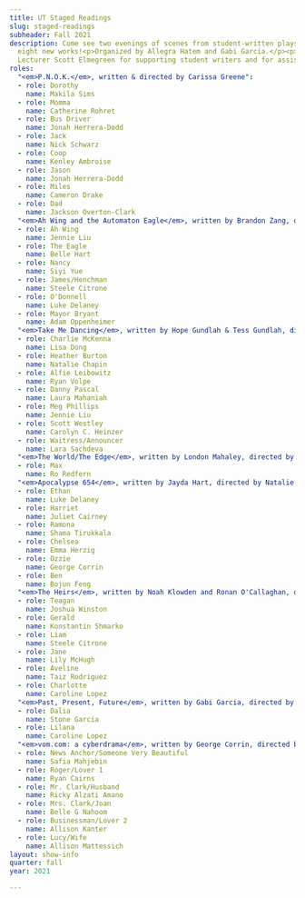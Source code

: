 ```yaml
---
title: UT Staged Readings
slug: staged-readings
subheader: Fall 2021
description: Come see two evenings of scenes from student-written plays, featuring
  eight new works!<p>Organized by Allegra Hatem and Gabi Garcia.</p><p>Thanks to TAPS
  Lecturer Scott Elmegreen for supporting student writers and for assisting with casting!</p>
roles:
  "<em>P.N.O.K.</em>, written & directed by Carissa Greene":
  - role: Dorothy
    name: Makila Sims
  - role: Momma
    name: Catherine Rohret
  - role: Bus Driver
    name: Jonah Herrera-Dodd
  - role: Jack
    name: Nick Schwarz
  - role: Coop
    name: Kenley Ambroise
  - role: Jason
    name: Jonah Herrera-Dodd
  - role: Miles
    name: Cameron Drake
  - role: Dad
    name: Jackson Overton-Clark
  "<em>Ah Wing and the Automaton Eagle</em>, written by Brandon Zang, directed by Jonah Herrera-Dodd":
  - role: Ah Wing
    name: Jennie Liu
  - role: The Eagle
    name: Belle Hart
  - role: Nancy
    name: Siyi Yue
  - role: James/Henchman
    name: Steele Citrone
  - role: O'Donnell
    name: Luke Delaney
  - role: Mayor Bryant
    name: Adam Oppenheimer
  "<em>Take Me Dancing</em>, written by Hope Gundlah & Tess Gundlah, directed by Roxy Fisher":
  - role: Charlie McKenna
    name: Lisa Dong
  - role: Heather Burton
    name: Natalie Chapin
  - role: Alfie Leibowitz
    name: Ryan Volpe
  - role: Danny Pascal
    name: Laura Mahaniah
  - role: Meg Phillips
    name: Jennie Liu
  - role: Scott Westley
    name: Carolyn C. Heinzer
  - role: Waitress/Announcer
    name: Lara Sachdeva
  "<em>The World/The Edge</em>, written by London Mahaley, directed by Zach Braunschweig":
  - role: Max
    name: Ro Redfern
  "<em>Apocalypse 654</em>, written by Jayda Hart, directed by Natalie Manley":
  - role: Ethan
    name: Luke Delaney
  - role: Harriet
    name: Juliet Cairney
  - role: Ramona
    name: Shama Tirukkala
  - role: Chelsea
    name: Emma Herzig
  - role: Ozzie
    name: George Corrin
  - role: Ben
    name: Bojun Feng
  "<em>The Heirs</em>, written by Noah Klowden and Ronan O'Callaghan, directed by Sophia Kottman":
  - role: Teagan
    name: Joshua Winston
  - role: Gerald
    name: Konstantin Shmarko
  - role: Liam
    name: Steele Citrone
  - role: Jane
    name: Lily McHugh
  - role: Aveline
    name: Taiz Rodriguez
  - role: Charlotte
    name: Caroline Lopez
  "<em>Past, Present, Future</em>, written by Gabi Garcia, directed by Eleni Lefakis":
  - role: Dalia
    name: Stone Garcia
  - role: Lilana
    name: Caroline Lopez
  "<em>vom.com: a cyberdrama</em>, written by George Corrin, directed by Caroline Lopez":
  - role: News Anchor/Someone Very Beautiful
    name: Safia Mahjebin
  - role: Roger/Lover 1
    name: Ryan Cairns
  - role: Mr. Clark/Husband
    name: Ricky Alzati Amano
  - role: Mrs. Clark/Joan
    name: Belle G Nahoom
  - role: Businessman/Lover 2
    name: Allison Kanter
  - role: Lucy/Wife
    name: Allison Mattessich
layout: show-info
quarter: fall
year: 2021

---
```

